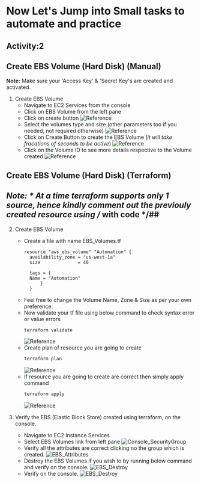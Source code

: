 # Now Let's Jump into Small tasks to automate and practice #
## Activity:2
## Create EBS Volume (Hard Disk) (Manual) ##

**Note:** Make sure your 'Access Key' & 'Secret Key's are created and activated.

1. Create EBS Volume
    - Navigate to EC2 Services from the console
    - Click on EBS Volume from the left pane
    - Click on create button
      ![Reference](../snaps/EBS_volumes.png)
    - Select the volumes type and size (other parameters too if you needed, not required otherwise)
      ![Reference](../snaps/EBS_volumes-type-size.png)
    - Click on Create Button to create the EBS Volume (*it will take fracations of seconds to be active*)
      ![Reference](../snaps/EBS_volumes-type-size-created.png)
    - Click on the Volume ID to see more details respective to the Volume created
      ![Reference](../snaps/EBS_volumes-type-size-created-moreinfo.png)

## Create EBS Volume (Hard Disk) (Terraform) ##
## *Note: * At a time terraform supports only 1 source, hence kindly comment out the previouly created resource using /* with code */##

2. Create EBS Volume
    - Create a file with name EBS_Volumes.tf
      ```
      resource "aws_ebs_volume" "Automation" {
        availability_zone = "us-west-1a"
        size              = 40

        tags = {
        Name = "Automation"
            }
        }
      ```
    - Feel free to change the Volume Name, Zone & Size as per your own preference.
    - Now validate your tf file using below command to check syntax error or value errors
      ```powershell
      terraform validate
      ```
      ![Reference](../snaps/EBS_volumes-tf-validate.png)
    - Create plan of resource you are going to create
      ```powershell
      terraform plan
      ```
      ![Reference](../snaps/EBS_volumes-tf-plan.png)
    - If resource you are going to create are correct then simply apply command
      ```powershell
      terraform apply
      ```
      ![Reference](../snaps/EBS_volumes-tf-apply.png)

3. Verify the EBS (Elastic Block Store) created using terraform, on the console.
    - Navigate to EC2 Instance Services
    - Select EBS Volumes link from left pane
      ![Console_SecurityGroup](../snaps/EBS_volumes-console-verify.png)
    - Verify all the attributes are correct clicking no the group which is created.
      ![EBS_Attributes](../snaps/EBS_volumes-console-verify-moreinfo.png)
    - Destroy the EBS Volumes if you wish to by running below command and verify on the console.
      ![EBS_Destroy](../snaps/EBS_volumes-terraform-destroy.png)
    - Verify on the console.
      ![EBS_Destroy](../snaps/EBS_volumes-terraform-destroy-console.png)
